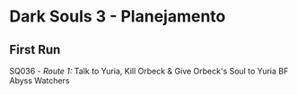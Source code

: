 # Dark Souls 3 - Planejamento

## First Run
SQ036 - *Route 1:* Talk to Yuria, Kill  Orbeck & Give Orbeck's Soul to Yuria
BF	Abyss Watchers
